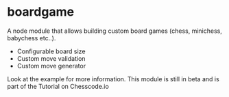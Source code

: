 # boardgame

A node module that allows building custom board games (chess, minichess, babychess etc..).

* Configurable board size
* Custom move validation
* Custom move generator

Look at the example for more information.
This module is still in beta and is part of the Tutorial on Chesscode.io
